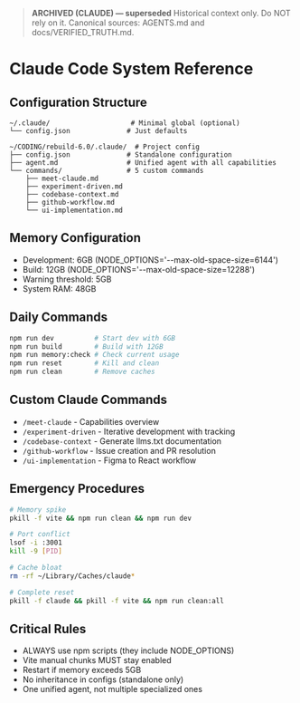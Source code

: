 
> **ARCHIVED (CLAUDE) — superseded**
> Historical context only. Do NOT rely on it.
> Canonical sources: AGENTS.md and docs/VERIFIED_TRUTH.md.

# Claude Code System Reference

## Configuration Structure
```
~/.claude/                    # Minimal global (optional)
└── config.json              # Just defaults

~/CODING/rebuild-6.0/.claude/  # Project config
├── config.json              # Standalone configuration
├── agent.md                 # Unified agent with all capabilities
└── commands/                # 5 custom commands
    ├── meet-claude.md
    ├── experiment-driven.md
    ├── codebase-context.md
    ├── github-workflow.md
    └── ui-implementation.md
```

## Memory Configuration
- Development: 6GB (NODE_OPTIONS='--max-old-space-size=6144')
- Build: 12GB (NODE_OPTIONS='--max-old-space-size=12288')
- Warning threshold: 5GB
- System RAM: 48GB

## Daily Commands
```bash
npm run dev          # Start dev with 6GB
npm run build        # Build with 12GB
npm run memory:check # Check current usage
npm run reset        # Kill and clean
npm run clean        # Remove caches
```

## Custom Claude Commands
- `/meet-claude` - Capabilities overview
- `/experiment-driven` - Iterative development with tracking
- `/codebase-context` - Generate llms.txt documentation
- `/github-workflow` - Issue creation and PR resolution
- `/ui-implementation` - Figma to React workflow

## Emergency Procedures
```bash
# Memory spike
pkill -f vite && npm run clean && npm run dev

# Port conflict
lsof -i :3001
kill -9 [PID]

# Cache bloat
rm -rf ~/Library/Caches/claude*

# Complete reset
pkill -f claude && pkill -f vite && npm run clean:all
```

## Critical Rules
- ALWAYS use npm scripts (they include NODE_OPTIONS)
- Vite manual chunks MUST stay enabled
- Restart if memory exceeds 5GB
- No inheritance in configs (standalone only)
- One unified agent, not multiple specialized ones
